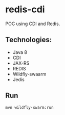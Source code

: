 # redis-cdi
POC using CDI  and Redis.


## Technologies:
* Java 8 
* CDI 
* JAX-RS
* REDIS
* Wildfly-swaarm
* Jedis



## Run
	mvn wildfly-swarm:run
